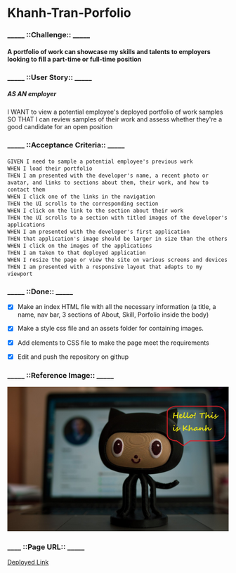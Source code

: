 # Khanh-Tran-Porfolio
### _____ ::Challenge:: _____  
#### A portfolio of work can showcase my skills and talents to employers looking to fill a part-time or full-time position


### _____ ::User Story:: _____
##### AS AN employer
I WANT to view a potential employee's deployed portfolio of work samples
SO THAT I can review samples of their work and assess whether they're a good candidate for an open position


### _____ ::Acceptance Criteria:: _____
####  
 ``` 
GIVEN I need to sample a potential employee's previous work
WHEN I load their portfolio
THEN I am presented with the developer's name, a recent photo or avatar, and links to sections about them, their work, and how to contact them
WHEN I click one of the links in the navigation
THEN the UI scrolls to the corresponding section
WHEN I click on the link to the section about their work
THEN the UI scrolls to a section with titled images of the developer's applications
WHEN I am presented with the developer's first application
THEN that application's image should be larger in size than the others
WHEN I click on the images of the applications
THEN I am taken to that deployed application
WHEN I resize the page or view the site on various screens and devices
THEN I am presented with a responsive layout that adapts to my viewport
  ```
 
 
 ### _____ ::Done:: _____
 - [X] Make an index HTML file with all the necessary information (a title, a name, nav bar, 3 sections of About, Skill, Porfolio inside the body)
 - [x] Make a style css file and an assets folder for containing images.
 - [x] Add elements to CSS file to make the page meet the requirements
 - [x] Edit and push the repository on githup
 
 
 ### _____ ::Reference Image:: _____
  ![Horiseon](https://github.com/Khanh-T-Tran/Khanh-Tran-Porfolio/blob/main/assets/images/avatar_1.jpg?raw=true)


 ### ____ ::Page URL:: _____
 
  [Deployed Link](https://khanh-t-tran.github.io/Khanh-Tran-Porfolio/)
